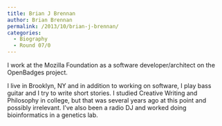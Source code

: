 ```yaml
---
title: Brian J Brennan
author: Brian Brennan
permalink: /2013/10/brian-j-brennan/
categories:
  - Biography
  - Round 07/0
---
```

I work at the Mozilla Foundation as a software developer/architect on the OpenBadges project.

I live in Brooklyn, NY and in addition to working on software, I play bass guitar and I try to write short stories. I studied Creative Writing and Philosophy in college, but that was several years ago at this point and possibly irrelevant. I&#8217;ve also been a radio DJ and worked doing bioinformatics in a genetics lab.
